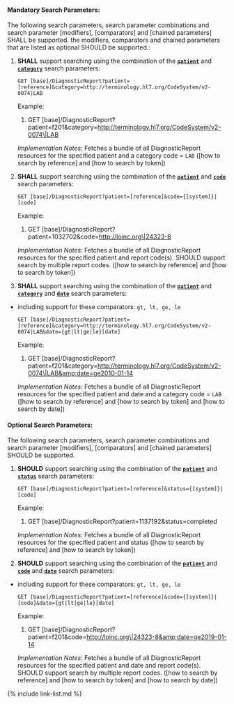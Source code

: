 


#### Mandatory Search Parameters:

The following search parameters, search parameter combinations and search parameter [modifiers], [comparators] and [chained parameters] SHALL be supported.  the  modifiers, comparators and chained parameters that are listed as optional SHOULD be supported.:


1. **SHALL** support searching using the combination of the **[`patient`](SearchParameter-us-core-diagnosticreport-patient.html)** and **[`category`](SearchParameter-us-core-diagnosticreport-category.html)** search parameters:

    `GET [base]/DiagnosticReport?patient=[reference]&category=http://terminology.hl7.org/CodeSystem/v2-0074|LAB`

    Example:
    
    1. GET [base]/DiagnosticReport?patient=f201&amp;category=http://terminology.hl7.org/CodeSystem/v2-0074\|LAB

    *Implementation Notes:* Fetches a bundle of all DiagnosticReport resources for the specified patient and  a category code = `LAB` ([how to search by reference] and [how to search by token])

1. **SHALL** support searching using the combination of the **[`patient`](SearchParameter-us-core-diagnosticreport-patient.html)** and **[`code`](SearchParameter-us-core-diagnosticreport-code.html)** search parameters:

    `GET [base]/DiagnosticReport?patient=[reference]&code={[system]}|[code]`

    Example:
    
    1. GET [base]/DiagnosticReport?patient=1032702&amp;code=http://loinc.org\|24323-8

    *Implementation Notes:* Fetches a bundle of all DiagnosticReport resources for the specified patient and  report code(s).  SHOULD support search by multiple report codes. ([how to search by reference] and [how to search by token])

1. **SHALL** support searching using the combination of the **[`patient`](SearchParameter-us-core-diagnosticreport-patient.html)** and **[`category`](SearchParameter-us-core-diagnosticreport-category.html)** and **[`date`](SearchParameter-us-core-diagnosticreport-date.html)** search parameters:
  - including support for these comparators: `gt, lt, ge, le`

    `GET [base]/DiagnosticReport?patient=[reference]&category=http://terminology.hl7.org/CodeSystem/v2-0074|LAB&date={gt|lt|ge|le}[date]`

    Example:
    
    1. GET [base]/DiagnosticReport?patient=f201&amp;category=http://terminology.hl7.org/CodeSystem/v2-0074\|LAB&amp;date=ge2010-01-14

    *Implementation Notes:* Fetches a bundle of all DiagnosticReport resources for the specified patient and date and a category code = `LAB` ([how to search by reference] and [how to search by token] and [how to search by date])



#### Optional Search Parameters:

The following search parameters, search parameter combinations and search parameter [modifiers], [comparators] and [chained parameters] SHOULD be supported.

1. **SHOULD** support searching using the combination of the **[`patient`](SearchParameter-us-core-diagnosticreport-patient.html)** and **[`status`](SearchParameter-us-core-diagnosticreport-status.html)** search parameters:

    `GET [base]/DiagnosticReport?patient=[reference]&status={[system]}|[code]`

    Example:
    
    1. GET [base]/DiagnosticReport?patient=1137192&amp;status=completed

    *Implementation Notes:* Fetches a bundle of all DiagnosticReport resources for the specified patient and status ([how to search by reference] and [how to search by token])

1. **SHOULD** support searching using the combination of the **[`patient`](SearchParameter-us-core-diagnosticreport-patient.html)** and **[`code`](SearchParameter-us-core-diagnosticreport-code.html)** and **[`date`](SearchParameter-us-core-diagnosticreport-date.html)** search parameters:
  - including support for these comparators: `gt, lt, ge, le`

    `GET [base]/DiagnosticReport?patient=[reference]&code={[system]}|[code]&date={gt|lt|ge|le}[date]`

    Example:
    
    1. GET [base]/DiagnosticReport?patient=f201&amp;code=http://loinc.org\|24323-8&amp;date=ge2019-01-14

    *Implementation Notes:* Fetches a bundle of all DiagnosticReport resources for the specified patient and date and report code(s).  SHOULD support search by multiple report codes. ([how to search by reference] and [how to search by token] and [how to search by date])


{% include link-list.md %}